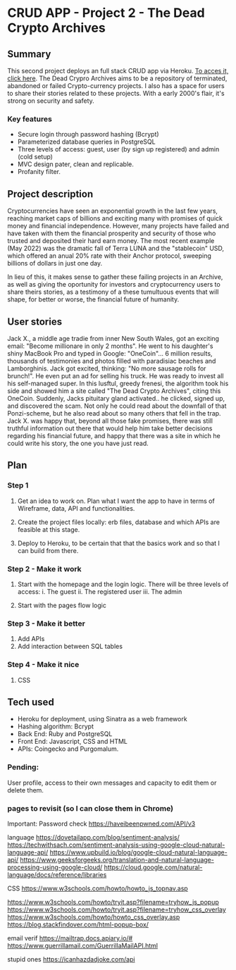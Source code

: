 # CRUD APP - Project 2 - The Dead Crypto Archives

## Summary

This second project deploys an full stack CRUD app via Heroku.
[To acces it, click here](https://young-eyrie-39795.herokuapp.com/). The Dead Crypro Archives aims to be a repository of terminated, abandoned or failed Crypto-currency projects. I also has a space for users to share their stories related to these projects. With a early 2000's flair, it's strong on security and safety.

### Key features

- Secure login through password hashing (Bcrypt)
- Parameterized database queries in PostgreSQL
- Three levels of access: guest, user (by sign up registered) and admin (cold setup)
- MVC design pater, clean and replicable.
- Profanity filter.

## Project description

Cryptocurrencies have seen an exponential growth in the last few years, reaching market caps of billions and exciting many with promises of quick money and financial independence. However, many projects have failed and have taken with them the financial prosperity and security of those who trusted and deposited their hard earn money. The most recent example (May 2022) was the dramatic fall of Terra LUNA and the "stablecoin" USD, which offered an anual 20% rate with their Anchor protocol, sweeping billions of dollars in just one day.

In lieu of this, it makes sense to gather these failing projects in an Archive, as well as giving the oportunity for investors and cryptocurrency users to share theirs stories, as a testimony of a these tumultuous events that will shape, for better or worse, the financial future of humanity.

## User stories

Jack X., a middle age tradie from inner New South Wales, got an exciting email: "Become millionare in only 2 months". He went to his daughter's shiny MacBook Pro and typed in Google: "OneCoin"... 6 million results, thousands of testimonies and photos filled with paradisiac beaches and Lamborghinis. Jack got excited, thinking: "No more sausage rolls for brunch!". He even put an ad for selling his truck. He was ready to invest all his self-managed super.
In this lusftul, greedy frenesi, the algorithm took his side and showed him a site called "The Dead Crypto Archives", citing this OneCoin. Suddenly, Jacks pituitary gland activated.. he clicked, signed up, and discovered the scam. Not only he could read about the downfall of that Ponzi-scheme, but he also read about so many others that fell in the trap. Jack X. was happy that, beyond all those fake promises, there was still truthful information out there that would help him take better decisions regarding his financial future, and happy that there was a site in which he could write his story, the one you have just read.

## Plan

### Step 1

1. Get an idea to work on. Plan what I want the app to have in terms of Wireframe, data, API and functionalities.

2. Create the project files locally: erb files, database and which APIs are feasible at this stage.

3. Deploy to Heroku, to be certain that that the basics work and so that I can build from there.

### Step 2 - Make it work

1. Start with the homepage and the login logic. There will be three levels of access:
   i. The guest
   ii. The registered user
   iii. The admin

2. Start with the pages flow logic

### Step 3 - Make it better

1. Add APIs
2. Add interaction between SQL tables

### Step 4 - Make it nice

1. CSS

## Tech used

- Heroku for deployment, using Sinatra as a web framework
- Hashing algorithm: Bcrypt
- Back End: Ruby and PostgreSQL
- Front End: Javascript, CSS and HTML
- APIs: Coingecko and Purgomalum.

### Pending:

User profile, access to their own messages and capacity to edit them or delete them.

### pages to revisit (so I can close them in Chrome)

Important:
Password check
https://haveibeenpwned.com/API/v3

language
https://dovetailapp.com/blog/sentiment-analysis/
https://techwithsach.com/sentiment-analysis-using-google-cloud-natural-language-api/
https://www.upbuild.io/blog/google-cloud-natural-language-api/
https://www.geeksforgeeks.org/translation-and-natural-language-processing-using-google-cloud/
https://cloud.google.com/natural-language/docs/reference/libraries

CSS
https://www.w3schools.com/howto/howto_js_topnav.asp

https://www.w3schools.com/howto/tryit.asp?filename=tryhow_js_popup
https://www.w3schools.com/howto/tryit.asp?filename=tryhow_css_overlay
https://www.w3schools.com/howto/howto_css_overlay.asp
https://blog.stackfindover.com/html-popup-box/

email verif
https://mailtrap.docs.apiary.io/#
https://www.guerrillamail.com/GuerrillaMailAPI.html

stupid ones
https://icanhazdadjoke.com/api
